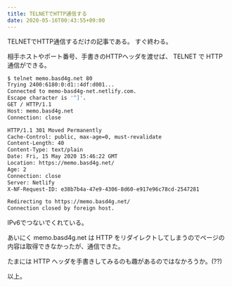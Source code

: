 ```yaml
---
title: TELNETでHTTP通信する
date: 2020-05-16T00:43:55+09:00
---
```


TELNETでHTTP通信するだけの記事である。
すぐ終わる。

相手ホストやポート番号、手書きのHTTPヘッダを渡せば、 TELNET で HTTP 通信ができる。

```sh
$ telnet memo.basd4g.net 80
Trying 2400:6180:0:d1::4df:d001...
Connected to memo-basd4g-net.netlify.com.
Escape character is '^]'.
GET / HTTP/1.1
Host: memo.basd4g.net
Connection: close

HTTP/1.1 301 Moved Permanently
Cache-Control: public, max-age=0, must-revalidate
Content-Length: 40
Content-Type: text/plain
Date: Fri, 15 May 2020 15:46:22 GMT
Location: https://memo.basd4g.net/
Age: 2
Connection: close
Server: Netlify
X-NF-Request-ID: e38b7b4a-47e9-4306-8d60-e917e96c78cd-2547281

Redirecting to https://memo.basd4g.net/
Connection closed by foreign host.
```

IPv6でつないでくれている。

あいにく memo.basd4g.net は HTTP をリダイレクトしてしまうのでページの内容は取得できなかったが、通信できた。

たまには HTTP ヘッダを手書きしてみるのも趣があるのではなかろうか。(??)

以上。

